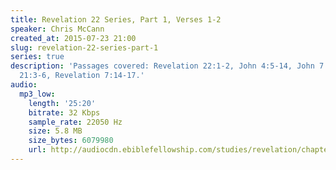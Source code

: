 ```yaml
---
title: Revelation 22 Series, Part 1, Verses 1-2
speaker: Chris McCann
created_at: 2015-07-23 21:00
slug: revelation-22-series-part-1
series: true
description: 'Passages covered: Revelation 22:1-2, John 4:5-14, John 7:37-38, Revelation
  21:3-6, Revelation 7:14-17.'
audio:
  mp3_low:
    length: '25:20'
    bitrate: 32 Kbps
    sample_rate: 22050 Hz
    size: 5.8 MB
    size_bytes: 6079980
    url: http://audiocdn.ebiblefellowship.com/studies/revelation/chapter-22/2015.07.23_McCann_-_Revelation_22_Series_Part_1.mp3
---
```

